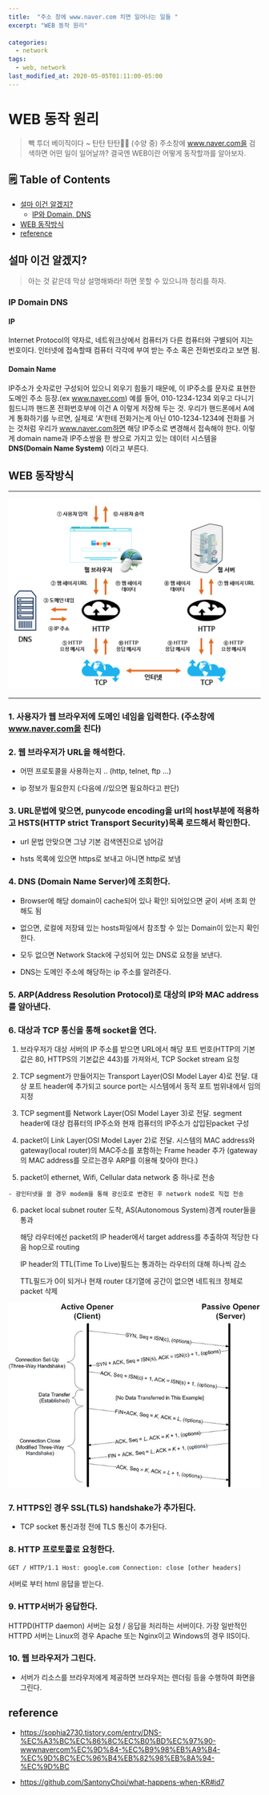 ```yaml
---
title:  "주소 창에 www.naver.com 치면 일어나는 일들 "
excerpt: "WEB 동작 원리"

categories:
  - network
tags:
  - web, network
last_modified_at: 2020-05-05T01:11:00-05:00
---
```


# WEB 동작 원리

> 빽 투더 베이직이다 ~ 탄탄 탄탄🧘🏻 ‍(수양 중) 주소창에 www.naver.com을 검색하면 어떤 일이 일어날까? 결국엔 WEB이란 어떻게 동작할까를 알아보자.

## 🗒 Table of Contents
- [설마 이건 알겠지?](#설마-이건-알겠지)
    - [IP와 Domain, DNS](#ip-domain-dns)
- [WEB 동작방식](#web-동작방식)
- [reference](#reference)

## 설마 이건 알겠지?

> 아는 것 같은데 막상 설명해봐라! 하면 못할 수 있으니까 정리를 하자.

### IP Domain DNS

#### IP

Internet Protocol의 약자로, 네트워크상에서 컴퓨터가 다른 컴퓨터와 구별되어 지는 번호이다. 인터넷에 접속할때 컴퓨터 각각에 부여 받는 주소 혹은 전화번호라고 보면 됨.

#### Domain Name

IP주소가 숫자로만 구성되어 있으니 외우기 힘들기 때문에, 이 IP주소를 문자로 표현한 도메인 주소 등장.(ex www.naver.com) 예를 들어, 010-1234-1234 외우고 다니기 힘드니까 핸드폰 전화번호부에 이건 A 이렇게 저장해 두는 것. 우리가 핸드폰에서 A에게 통화하기를 누르면, 실제로 'A'한테 전화거는게 아닌 010-1234-1234에 전화를 거는 것처럼 우리가 www.naver.com하면 해당 IP주소로 변경해서 접속해야 한다. 이렇게 domain name과 IP주소쌍을 한 쌍으로 가지고 있는 데이터 시스템을 **DNS(Domain Name System)** 이라고 부른다.


## WEB 동작방식
<hr/>

![web동작방식](/assets/images/web-operation.png)

<hr/>

### 1. 사용자가 웹 브라우저에 도메인 네임을 입력한다. (주소창에 www.naver.com을 친다)

### 2. 웹 브라우저가 URL을 해석한다.

  - 어떤 프로토콜을 사용하는지 .. 
  (http, telnet, ftp ...)

  - ip 정보가 필요한지 (:다음에 //있으면 필요하다고 판단)

### 3. URL문법에 맞으면, punycode encoding을 url의 host부분에 적용하고 HSTS(HTTP strict Transport Security)목록 로드해서 확인한다.

  * url 문법 안맞으면 그냥 기본 검색엔진으로 넘어감

  * hsts 목록에 있으면 https로 보내고 아니면 http로 보냄

### 4. DNS (Domain Name Server)에 조회한다.

  * Browser에 해당 domain이 cache되어 있나 확인! 되어있으면 굳이 서버 조회 안해도 됨

  * 없으면, 로컬에 저장돼 있는 hosts파일에서 참조할 수 있는 Domain이 있는지 확인한다.

  * 모두 없으면 Network Stack에 구성되어 있는 DNS로 요청을 보낸다. 

  * DNS는 도메인 주소에 해당하는 ip 주소를 알려준다.

### 5. ARP(Address Resolution Protocol)로 대상의 IP와 MAC address를 알아낸다.

### 6. 대상과 TCP 통신을 통해 socket을 연다.

  1) 브라우저가 대상 서버의 IP 주소를 받으면 URL에서 해당 포트 번호(HTTP의 기본값은 80, HTTPS의 기본값은 443)를 가져와서, TCP Socket stream 요청

  2) TCP segment가 만들어지는 Transport Layer(OSI Model Layer 4)로 전달. 대상 포트 header에 추가되고 source port는 시스템에서 동적 포트 범위내에서 임의 지정

  3) TCP segment를 Network Layer(OSI Model Layer 3)로 전달. segment header에 대상 컴퓨터의 IP주소와 현재 컴퓨터의 IP주소가 삽입된packet 구성

  4) packet이 Link Layer(OSI Model Layer 2)로 전달. 시스템의 MAC address와 gateway(local router)의 MAC주소를 포함하는 Frame header 추가 (gateway의 MAC address를 모르는경우 ARP를 이용해 찾아야 한다.)

  5) packet이 ethernet, Wifi, Cellular data network 중 하나로 전송 

    - 광인터넷을 쓸 경우 modem을 통해 광신호로 변경된 후 network node로 직접 전송

  6) packet local subnet router 도착, AS(Autonomous System)경계 router들을 통과

      해당 라우터에선 packet의 IP header에서 target address를 추출하여 적당한 다음 hop으로 routing 

      IP header의 TTL(Time To Live)필드는 통과하는 라우터의 대해 하나씩 감소

      TTL필드가 0이 되거나 현재 router 대기열에 공간이 없으면 네트워크 정체로 packet 삭제

![TCP socket 통신 과정](/assets/images/tcp-operation.jpeg)

### 7. HTTPS인 경우 SSL(TLS) handshake가 추가된다. 

  - TCP socket 통신과정 전에 TLS 통신이 추가된다.

### 8. HTTP 프로토콜로 요청한다.

`
GET / HTTP/1.1
Host: google.com
Connection: close
[other headers]
`

서버로 부터 html 응답을 받는다.

### 9. HTTP서버가 응답한다.

HTTPD(HTTP daemon) 서버는 요청 / 응답을 처리하는 서버이다. 가장 일반적인 HTTPD 서버는 Linux의 경우 Apache 또는 Nginx이고 Windows의 경우 IIS이다.

### 10. 웹 브라우저가 그린다. 

- 서버가 리소스를 브라우저에게 제공하면 브라우저는 렌더링 등을 수행하여 화면을 그린다.

## reference

* https://sophia2730.tistory.com/entry/DNS-%EC%A3%BC%EC%86%8C%EC%B0%BD%EC%97%90-wwwnavercom%EC%9D%84-%EC%B9%98%EB%A9%B4-%EC%9D%BC%EC%96%B4%EB%82%98%EB%8A%94-%EC%9D%BC

* https://github.com/SantonyChoi/what-happens-when-KR#id7